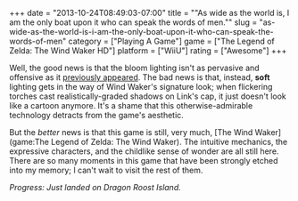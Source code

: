 +++
date = "2013-10-24T08:49:03-07:00"
title = "\"As wide  as the world is, I am the only boat upon it who can speak the words of men.\""
slug = "as-wide-as-the-world-is-i-am-the-only-boat-upon-it-who-can-speak-the-words-of-men"
category = ["Playing A Game"]
game = ["The Legend of Zelda: The Wind Waker HD"]
platform = ["WiiU"]
rating = ["Awesome"]
+++

Well, the good news is that the bloom lighting isn't as pervasive and offensive as it <a href="http://www.joystiq.com/2013/09/11/zelda-wind-waker-hd-graphics-compared-to-gamecube-version/">previously appeared</a>.  The bad news is that, instead, <b>soft</b> lighting gets in the way of Wind Waker's signature look; when flickering torches cast realistically-graded shadows on Link's cap, it just doesn't look like a cartoon anymore.  It's a shame that this otherwise-admirable technology detracts from the game's aesthetic.

But the <i>better</i> news is that this game is still, very much, [The Wind Waker](game:The Legend of Zelda: The Wind Waker).  The intuitive mechanics, the expressive characters, and the childlike sense of wonder are all still here.  There are so many moments in this game that have been strongly etched into my memory; I can't wait to visit the rest of them.

<i>Progress: Just landed on Dragon Roost Island.</i>
